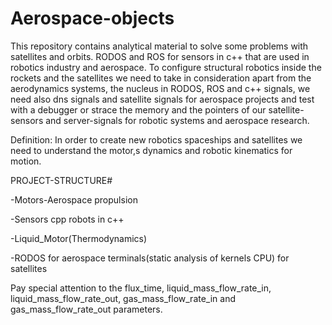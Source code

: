 # Aerospace-objects
This repository contains analytical material to solve some problems with satellites and orbits.
RODOS and ROS for sensors in c++ that are used in robotics industry and aerospace. To configure structural robotics inside the rockets and the satellites we need to take in consideration apart from the aerodynamics systems, the nucleus in RODOS, ROS
and c++ signals, we need also dns signals and satellite signals for aerospace projects and test with a debugger or strace the
memory and the pointers of our satellite-sensors and server-signals for robotic systems and aerospace research.

Definition:
In order to create new robotics spaceships and satellites we need to understand the motor,s dynamics and robotic kinematics for motion.

PROJECT-STRUCTURE#

-Motors-Aerospace propulsion

-Sensors cpp robots in c++

-Liquid_Motor(Thermodynamics)

-RODOS for aerospace terminals(static analysis of kernels CPU) for satellites

Pay special attention to the flux_time, liquid_mass_flow_rate_in, liquid_mass_flow_rate_out, gas_mass_flow_rate_in and gas_mass_flow_rate_out parameters.
